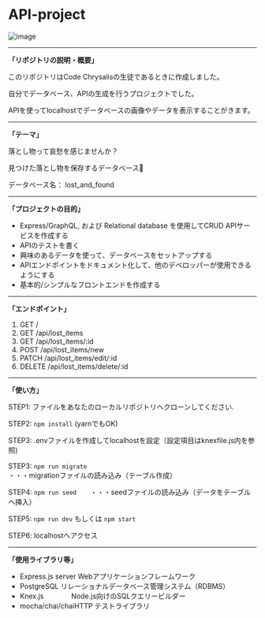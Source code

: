 # API-project


![image](https://user-images.githubusercontent.com/97071741/185521725-633597ca-e6a4-47f3-a518-b2d823808359.png)


---

**「リポジトリの説明・概要」**

このリポジトリはCode Chrysalisの生徒であるときに作成しました。

自分でデータベース、APIの生成を行うプロジェクトでした。

APIを使ってlocalhostでデータベースの画像やデータを表示することがきます。


---

**「テーマ」**

落とし物って哀愁を感じませんか？

見つけた落とし物を保存するデータベース🌂

データベース名： lost_and_found


---

**「プロジェクトの目的」**

* Express/GraphQL, および Relational database を使用してCRUD APIサービスを作成する　　 
* APIのテストを書く　　 
* 興味のあるデータを使って、データベースをセットアップする　　  
* APIエンドポイントをドキュメント化して、他のデベロッパーが使用できるようにする　　 
* 基本的/シンプルなフロントエンドを作成する　　 

---

**「エンドポイント」**

1. GET /
2. GET /api/lost_items
3. GET /api/lost_items/:id
4. POST /api/lost_items/new
5. PATCH /api/lost_items/edit/:id 
6. DELETE /api/lost_items/delete/:id

---

**「使い方」**

STEP1: ファイルをあなたのローカルリポジトリへクローンしてください.  

STEP2: `npm install` (yarnでもOK)  

STEP3: .envファイルを作成してlocalhostを設定（設定項目はknexfile.js内を参照)  

STEP3: `npm run migrate` ・・・migrationファイルの読み込み（テーブル作成）  

STEP4: `npm run seed`　　・・・seedファイルの読み込み（データをテーブルへ挿入）  

STEP5: `npm run dev` もしくは `npm start`  

STEP6: localhostへアクセス  

---

**「使用ライブラリ等」**

* Express.js server Webアプリケーションフレームワーク
* PostgreSQL  リレーショナルデータベース管理システム（RDBMS）
* Knex.js　　　　Node.js向けのSQLクエリービルダー
* mocha/chai/chaiHTTP テストライブラリ

